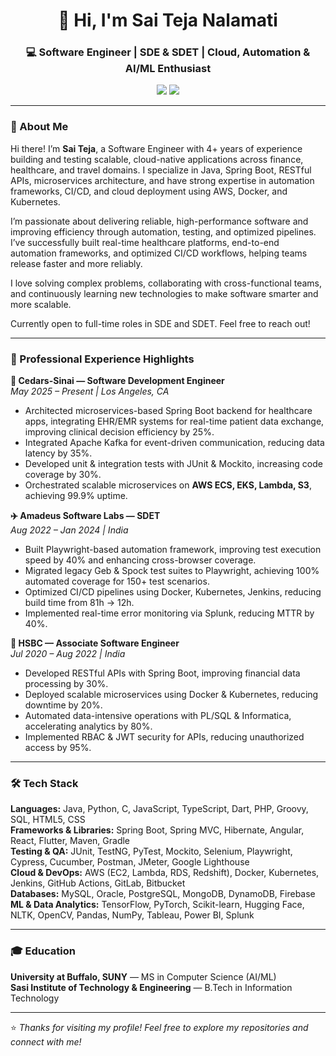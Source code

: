 <!-- Header Banner -->
<h1 align="center">👋 Hi, I'm Sai Teja Nalamati</h1>
<h3 align="center">💻 Software Engineer | SDE & SDET | Cloud, Automation & AI/ML Enthusiast</h3>

<p align="center">
  <a href="mailto:nsaiteja2024@gmail.com"><img src="https://img.shields.io/badge/Email-%23EA4335.svg?&style=flat&logo=gmail&logoColor=white" /></a>
  <a href="https://www.linkedin.com/in/sai-teja-nalamati-609449217/"><img src="https://img.shields.io/badge/LinkedIn-%230077B5.svg?&style=flat&logo=linkedin&logoColor=white" /></a>
</p>

---

### 🧠 About Me
Hi there! I’m **Sai Teja**, a Software Engineer with 4+ years of experience building and testing scalable, cloud-native applications across finance, healthcare, and travel domains. I specialize in Java, Spring Boot, RESTful APIs, microservices architecture, and have strong expertise in automation frameworks, CI/CD, and cloud deployment using AWS, Docker, and Kubernetes.

I’m passionate about delivering reliable, high-performance software and improving efficiency through automation, testing, and optimized pipelines. I’ve successfully built real-time healthcare platforms, end-to-end automation frameworks, and optimized CI/CD workflows, helping teams release faster and more reliably.

I love solving complex problems, collaborating with cross-functional teams, and continuously learning new technologies to make software smarter and more scalable.

Currently open to full-time roles in SDE and SDET. Feel free to reach out!  

---

### 💼 Professional Experience Highlights

**💊 Cedars-Sinai — Software Development Engineer**  
*May 2025 – Present | Los Angeles, CA*  
- Architected microservices-based Spring Boot backend for healthcare apps, integrating EHR/EMR systems for real-time patient data exchange, improving clinical decision efficiency by 25%.  
- Integrated Apache Kafka for event-driven communication, reducing data latency by 35%.  
- Developed unit & integration tests with JUnit & Mockito, increasing code coverage by 30%.  
- Orchestrated scalable microservices on **AWS ECS, EKS, Lambda, S3**, achieving 99.9% uptime.  

**✈️ Amadeus Software Labs — SDET**  
*Aug 2022 – Jan 2024 | India*  
- Built Playwright-based automation framework, improving test execution speed by 40% and enhancing cross-browser coverage.  
- Migrated legacy Geb & Spock test suites to Playwright, achieving 100% automated coverage for 150+ test scenarios.  
- Optimized CI/CD pipelines using Docker, Kubernetes, Jenkins, reducing build time from 81h → 12h.  
- Implemented real-time error monitoring via Splunk, reducing MTTR by 40%.  

**🏦 HSBC — Associate Software Engineer**  
*Jul 2020 – Aug 2022 | India*  
- Developed RESTful APIs with Spring Boot, improving financial data processing by 30%.  
- Deployed scalable microservices using Docker & Kubernetes, reducing downtime by 20%.  
- Automated data-intensive operations with PL/SQL & Informatica, accelerating analytics by 80%.  
- Implemented RBAC & JWT security for APIs, reducing unauthorized access by 95%.  

---

### 🛠️ Tech Stack

**Languages:** Java, Python, C, JavaScript, TypeScript, Dart, PHP, Groovy, SQL, HTML5, CSS  
**Frameworks & Libraries:** Spring Boot, Spring MVC, Hibernate, Angular, React, Flutter, Maven, Gradle  
**Testing & QA:** JUnit, TestNG, PyTest, Mockito, Selenium, Playwright, Cypress, Cucumber, Postman, JMeter, Google Lighthouse  
**Cloud & DevOps:** AWS (EC2, Lambda, RDS, Redshift), Docker, Kubernetes, Jenkins, GitHub Actions, GitLab, Bitbucket  
**Databases:** MySQL, Oracle, PostgreSQL, MongoDB, DynamoDB, Firebase  
**ML & Data Analytics:** TensorFlow, PyTorch, Scikit-learn, Hugging Face, NLTK, OpenCV, Pandas, NumPy, Tableau, Power BI, Splunk  

---

### 🎓 Education
**University at Buffalo, SUNY** — MS in Computer Science (AI/ML)  
**Sasi Institute of Technology & Engineering** — B.Tech in Information Technology  

---

⭐ *Thanks for visiting my profile! Feel free to explore my repositories and connect with me!*

